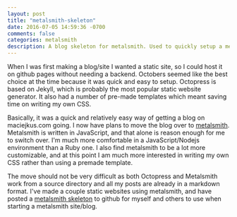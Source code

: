 ```yaml
---
layout: post
title: "metalsmith-skeleton"
date: 2016-07-05 14:59:36 -0700
comments: false
categories: metalsmith
description: A blog skeleton for metalsmith. Used to quickly setup a metalsmith static website.
---
```


When I was first making a blog/site I wanted a static site, so I could host it on github pages without needing a backend. Octobers seemed like the best choice at the time because it was quick and easy to setup. Octopress is based on Jekyll, which is probably the most popular static website generator. It also had a number of pre-made templates which meant saving time on writing my own CSS. 

Basically, it was a quick and relatively easy way of getting a blog on maciejkus.com going. I now have plans to move the blog over to <a href="http://www.metalsmith.io/">metalsmith</a>. Metalsmith is written in JavaScript, and that alone is reason enough for me to switch over. I'm much more comfortable in a JavaScript/Nodejs environment than a Ruby one. I also find metalsmith to be a lot more customizable, and at this point I am much more interested in writing my own CSS rather than using a premade template. 

<!-- more -->

The move should not be very difficult as both Octopress and Metalsmith work from a source directory and all my posts are already in a markdown format. I've made a couple static websites using metalsmith, and have posted a <a href="https://github.com/MaciejKus/metalsmith-template">metalsmith skeleton</a> to github for myself and others to use when starting a metalsmith site/blog.


